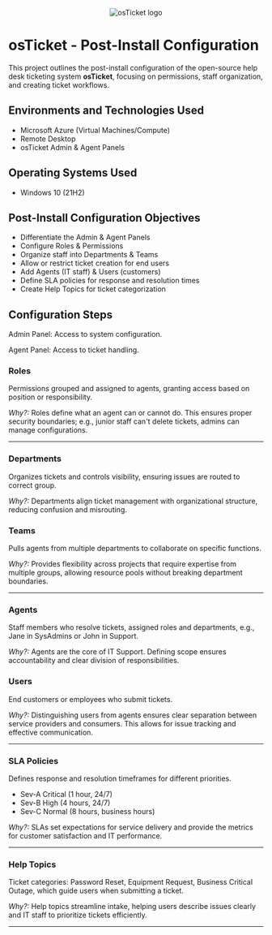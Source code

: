 <p align="center">
<img src="https://i.imgur.com/Clzj7Xs.png" alt="osTicket logo"/>
</p>

<h1>osTicket - Post-Install Configuration</h1>
This project outlines the post-install configuration of the open-source help desk ticketing system <b>osTicket</b>, focusing on permissions, staff organization, and creating ticket workflows.<br />

<h2>Environments and Technologies Used</h2>

- Microsoft Azure (Virtual Machines/Compute)
- Remote Desktop
- osTicket Admin & Agent Panels

<h2>Operating Systems Used </h2>

- Windows 10 (21H2)

<h2>Post-Install Configuration Objectives</h2>

- Differentiate the Admin & Agent Panels
- Configure Roles & Permissions
- Organize staff into Departments & Teams
- Allow or restrict ticket creation for end users
- Add Agents (IT staff) & Users (customers)
- Define SLA policies for response and resolution times
- Create Help Topics for ticket categorization

<h2>Configuration Steps</h2>

<p>

</p>
<p>Admin Panel: Access to system configuration.</p> 
<p>Agent Panel: Access to ticket handling.</p>

<h3>Roles</h3>
  <p>Permissions grouped and assigned to agents, granting access based on position or responsibility.</p>  
  
 <p><i>Why?:</i> Roles define what an agent can or cannot do. This ensures proper security boundaries; e.g., junior staff can't delete tickets, admins can manage configurations.</p>
<hr>
<h3>Departments</h3>
<p>Organizes tickets and controls visibility, ensuring issues are routed to correct group.</p>  
  
 <p><i>Why?:</i> Departments align ticket management with organizational structure, reducing confusion and misrouting.</p>
 
<h3>Teams</h3>
<p>Pulls agents from multiple departments to collaborate on specific functions.</p>  
  
 <p><i>Why?:</i> Provides flexibility across projects that require expertise from multiple groups, allowing resource pools without breaking department boundaries.</p>
<hr>

<h3>Agents</h3>
<p>Staff members who resolve tickets, assigned roles and departments, e.g., Jane in SysAdmins or John in Support.</p>  
  
 <p><i>Why?:</i> Agents are the core of IT Support. Defining scope ensures accountability and clear division of responsibilities.</p> 

<h3>Users</h3>
<p>End customers or employees who submit tickets.</p>   
  
 <p><i>Why?:</i> Distinguishing users from agents ensures clear separation between service providers and consumers. This allows for issue tracking and effective communication.</p>  
<hr>
<h3>SLA Policies</h3>
<p>Defines response and resolution timeframes for different priorities.</p>
    <ul>
    <li>Sev-A Critical (1 hour, 24/7)</li>  
    <li>Sev-B High (4 hours, 24/7)</li>  
    <li>Sev-C Normal (8 hours, business hours)</li>  
    </ul>
<p><i>Why?:</i> SLAs set expectations for service delivery and provide the metrics for customer satisfaction and IT performance.</p>
<hr>
 <h3>Help Topics</h3>
<p>Ticket categories: Password Reset, Equipment Request, Business Critical Outage, which guide users when submitting a ticket.</p>   
  
 <p><i>Why?:</i> Help topics streamline intake, helping users describe issues clearly and IT staff to prioritize tickets efficiently.</p>
<hr>

